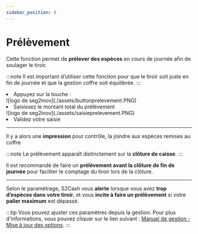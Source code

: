 ```yaml
---
sidebar_position: 8
---
```


# Prélèvement

Cette fonction permet de **prélever des espèces** en cours de journée afin de soulager le tiroir. 

:::note
Il est important d’utiliser cette fonction pour que le tiroir soit juste en fin de journée et que la gestion coffre soit équilibrée.
:::

<li> Appuyez sur la touche : </li>

<div className="contenaireImg">
    ![logo de seg2inov](./assets/buttonprelevement.PNG)
</div>

<li>  Saisissez le montant total du prélèvement </li> 

<div className="contenaireImg">
    ![logo de seg2inov](./assets/saisieprelevement.PNG)
</div>

<li> Validez votre saisie </li>

----------------------------------

Il y a alors une **impression** pour contrôle, la joindre aux espèces remises au coffre

:::note
Le prélèvement apparaît distinctement sur la **clôture de caisse**. 
:::

Il est recommandé de faire un **prélèvement avant la clôture de fin de journée** pour faciliter le comptage du tiroir lors de la clôture.

----------------------------

Selon le paramétrage, S2Cash vous **alerte** lorsque vous avez **trop d’espèces dans votre tiroir**, et vous **incite à faire un prélèvement** si votre **palier maximum** est dépassé.

:::tip 
Vous pouvez ajuster ces paramètres depuis la gestion. Pour plus d'informations, vous pouvez cliquer sur le lien suivant : [Manuel de gestion - Mise à jour des options](https://aide.seg2inov.fr/docs/manuel-gestion/gestion-des-donnees/MAJ-options-magasin). 
:::
